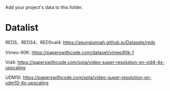 Add your project's data to this folder.

# Datalist

REDS、REDS4、REDSval4:
https://seungjunnah.github.io/Datasets/reds

Vimeo-90K:
https://paperswithcode.com/dataset/vimeo90k-1

Vid4:
https://paperswithcode.com/sota/video-super-resolution-on-vid4-4x-upscaling

UDM10:
https://paperswithcode.com/sota/video-super-resolution-on-udm10-4x-upscaling


